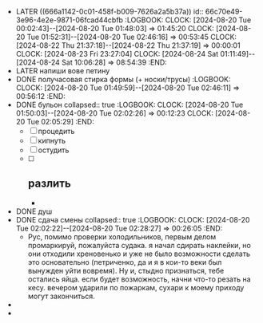 - LATER ((666a1142-0c01-458f-b009-7626a2a5b37a))
  id:: 66c70e49-3e96-4e2e-9871-06fcad44cbfb
  :LOGBOOK:
  CLOCK: [2024-08-20 Tue 00:02:43]--[2024-08-20 Tue 01:48:03] =>  01:45:20
  CLOCK: [2024-08-20 Tue 01:52:31]--[2024-08-20 Tue 02:46:16] =>  00:53:45
  CLOCK: [2024-08-22 Thu 21:37:18]--[2024-08-22 Thu 21:37:19] =>  00:00:01
  CLOCK: [2024-08-23 Fri 23:27:04]
  CLOCK: [2024-08-24 Sat 01:11:49]--[2024-08-24 Sat 10:06:28] =>  08:54:39
  :END:
- LATER напиши вове петину
- DONE получасовая стирка формы (+ носки/трусы)
  :LOGBOOK:
  CLOCK: [2024-08-20 Tue 01:49:59]--[2024-08-20 Tue 02:46:11] =>  00:56:12
  :END:
- DONE бульон
  collapsed:: true
  :LOGBOOK:
  CLOCK: [2024-08-20 Tue 01:50:03]--[2024-08-20 Tue 02:02:26] =>  00:12:23
  CLOCK: [2024-08-20 Tue 02:05:29]
  :END:
  * [ ] процедить
  * [ ] кипнуть
  * [ ] остудить 
  * [ ] разлить
	-
	-
- DONE душ
- DONE сдача смены
  collapsed:: true
  :LOGBOOK:
  CLOCK: [2024-08-20 Tue 02:02:22]--[2024-08-20 Tue 02:28:27] =>  00:26:05
  :END:
	- Рус, помимо проверки холодильников, первым делом промаркируй, пожалуйста судака. я начал сдирать наклейки, но они отходили хреновенько и уже не было возможности сделать это основательно (петриченко, да и я в кои-то веки был вынужден уйти вовремя). Ну и, стыдно признаться, тебе остались яйца. если будет возможность, начни что-то резать на кесу. вечером ударили по пожаркам, сухари к моему приходу могут закончиться.
-
-